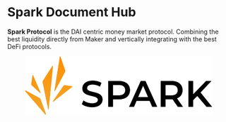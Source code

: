 # Spark Document Hub

**Spark Protocol** is the DAI centric money market protocol. Combining the best liquidity directly from Maker and vertically integrating with the best DeFi protocols.

<figure><img src=".gitbook/assets/spark (1).png" alt=""><figcaption></figcaption></figure>
